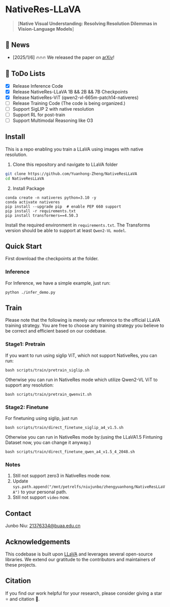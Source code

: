 # NativeRes-LLaVA
>[**Native Visual Understanding: Resolving Resolution Dilemmas in Vision-Language Models**]


## 📰 News
- [2025/1/6] 🔥🔥🔥 We released the paper on [arXiv](http://arxiv.org/abs/2501.03218)!

## 📌 ToDo Lists
- [x] Release Inference Code
- [x] Release NativeRes-LLaVA 1B && 2B && 7B Checkpoints
- [x] Release NativeRes-ViT (qwen2-vl-665m-patch14-nativeres)
- [ ] Release Training Code (The code is being organized.)
- [ ] Support SigLIP 2 with native resolution
- [ ] Support RL for post-train
- [ ] Support Multimodal Reasoning like O3

## Install

This is a repo enabling you train a LLaVA using images with native resolution.

1. Clone this repository and navigate to LLaVA folder

```bash
git clone https://github.com/Yuanhong-Zheng/NativeResLLaVA
cd NativeResLLaVA
```

2. Install Package

```Shell
conda create -n nativeres python=3.10 -y
conda activate nativeres
pip install --upgrade pip  # enable PEP 660 support
pip install -r requirements.txt
pip install transformers==4.50.3 
```

Install the required environment in `requirements.txt`. The Transforms version should be able to support at least `Qwen2-VL model`.

## Quick Start
First download the checkpoints at the folder. 

### Inference

For Inference, we have a simple example, just run:

```
python ./infer_demo.py
```

## Train
Please note that the following is merely our reference to the official LLaVA training strategy. You are free to choose any training strategy you believe to be correct and efficient based on our codebase.

### Stage1: Pretrain

If you want to run using siglip ViT, which not support NativeRes, you can run:

```
bash scripts/train/pretrain_siglip.sh
```

Otherwise you can run in NativeRes mode which utilize Qwen2-VL ViT to support any resolution:

```
bash scripts/train/pretrain_qwenvit.sh
```

### Stage2: Finetune

For finetuning using siglip, just run

```
bash scripts/train/direct_finetune_siglip_a4_v1.5.sh
```

Otherwise you can run in NativeRes mode by:(using the LLaVA1.5 Fintuning Dataset now, you can change it anyway.)

```
bash scripts/train/direct_finetune_qwen_a4_v1.5_4_2048.sh
```

### Notes

1. Still not support zero3 in NativeRes mode now.
2. Update `sys.path.append("/mnt/petrelfs/niujunbo/zhengyuanhong/NativeResLLaVA")` to your personal path.
3. Still not support `video` now.



## Contact
Junbo Niu: 21376334@buaa.edu.cn


## Acknowledgements
This codebase is built upon [LLaVA](https://github.com/haotian-liu/LLaVA) and leverages several open-source libraries. We extend our gratitude to the contributors and maintainers of these projects.


## Citation
If you find our work helpful for your research, please consider giving a star ⭐ and citation 📝.
```bibtex

```